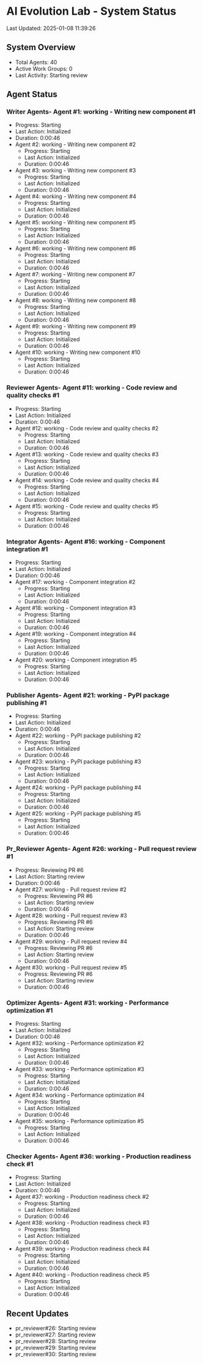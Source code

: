 # AI Evolution Lab - System Status
Last Updated: 2025-01-08 11:39:26

## System Overview
- Total Agents: 40
- Active Work Groups: 0
- Last Activity: Starting review

## Agent Status

### Writer Agents- Agent #1: working - Writing new component #1
  - Progress: Starting
  - Last Action: Initialized
  - Duration: 0:00:46
- Agent #2: working - Writing new component #2
  - Progress: Starting
  - Last Action: Initialized
  - Duration: 0:00:46
- Agent #3: working - Writing new component #3
  - Progress: Starting
  - Last Action: Initialized
  - Duration: 0:00:46
- Agent #4: working - Writing new component #4
  - Progress: Starting
  - Last Action: Initialized
  - Duration: 0:00:46
- Agent #5: working - Writing new component #5
  - Progress: Starting
  - Last Action: Initialized
  - Duration: 0:00:46
- Agent #6: working - Writing new component #6
  - Progress: Starting
  - Last Action: Initialized
  - Duration: 0:00:46
- Agent #7: working - Writing new component #7
  - Progress: Starting
  - Last Action: Initialized
  - Duration: 0:00:46
- Agent #8: working - Writing new component #8
  - Progress: Starting
  - Last Action: Initialized
  - Duration: 0:00:46
- Agent #9: working - Writing new component #9
  - Progress: Starting
  - Last Action: Initialized
  - Duration: 0:00:46
- Agent #10: working - Writing new component #10
  - Progress: Starting
  - Last Action: Initialized
  - Duration: 0:00:46

### Reviewer Agents- Agent #11: working - Code review and quality checks #1
  - Progress: Starting
  - Last Action: Initialized
  - Duration: 0:00:46
- Agent #12: working - Code review and quality checks #2
  - Progress: Starting
  - Last Action: Initialized
  - Duration: 0:00:46
- Agent #13: working - Code review and quality checks #3
  - Progress: Starting
  - Last Action: Initialized
  - Duration: 0:00:46
- Agent #14: working - Code review and quality checks #4
  - Progress: Starting
  - Last Action: Initialized
  - Duration: 0:00:46
- Agent #15: working - Code review and quality checks #5
  - Progress: Starting
  - Last Action: Initialized
  - Duration: 0:00:46

### Integrator Agents- Agent #16: working - Component integration #1
  - Progress: Starting
  - Last Action: Initialized
  - Duration: 0:00:46
- Agent #17: working - Component integration #2
  - Progress: Starting
  - Last Action: Initialized
  - Duration: 0:00:46
- Agent #18: working - Component integration #3
  - Progress: Starting
  - Last Action: Initialized
  - Duration: 0:00:46
- Agent #19: working - Component integration #4
  - Progress: Starting
  - Last Action: Initialized
  - Duration: 0:00:46
- Agent #20: working - Component integration #5
  - Progress: Starting
  - Last Action: Initialized
  - Duration: 0:00:46

### Publisher Agents- Agent #21: working - PyPI package publishing #1
  - Progress: Starting
  - Last Action: Initialized
  - Duration: 0:00:46
- Agent #22: working - PyPI package publishing #2
  - Progress: Starting
  - Last Action: Initialized
  - Duration: 0:00:46
- Agent #23: working - PyPI package publishing #3
  - Progress: Starting
  - Last Action: Initialized
  - Duration: 0:00:46
- Agent #24: working - PyPI package publishing #4
  - Progress: Starting
  - Last Action: Initialized
  - Duration: 0:00:46
- Agent #25: working - PyPI package publishing #5
  - Progress: Starting
  - Last Action: Initialized
  - Duration: 0:00:46

### Pr_Reviewer Agents- Agent #26: working - Pull request review #1
  - Progress: Reviewing PR #6
  - Last Action: Starting review
  - Duration: 0:00:46
- Agent #27: working - Pull request review #2
  - Progress: Reviewing PR #6
  - Last Action: Starting review
  - Duration: 0:00:46
- Agent #28: working - Pull request review #3
  - Progress: Reviewing PR #6
  - Last Action: Starting review
  - Duration: 0:00:46
- Agent #29: working - Pull request review #4
  - Progress: Reviewing PR #6
  - Last Action: Starting review
  - Duration: 0:00:46
- Agent #30: working - Pull request review #5
  - Progress: Reviewing PR #6
  - Last Action: Starting review
  - Duration: 0:00:46

### Optimizer Agents- Agent #31: working - Performance optimization #1
  - Progress: Starting
  - Last Action: Initialized
  - Duration: 0:00:46
- Agent #32: working - Performance optimization #2
  - Progress: Starting
  - Last Action: Initialized
  - Duration: 0:00:46
- Agent #33: working - Performance optimization #3
  - Progress: Starting
  - Last Action: Initialized
  - Duration: 0:00:46
- Agent #34: working - Performance optimization #4
  - Progress: Starting
  - Last Action: Initialized
  - Duration: 0:00:46
- Agent #35: working - Performance optimization #5
  - Progress: Starting
  - Last Action: Initialized
  - Duration: 0:00:46

### Checker Agents- Agent #36: working - Production readiness check #1
  - Progress: Starting
  - Last Action: Initialized
  - Duration: 0:00:46
- Agent #37: working - Production readiness check #2
  - Progress: Starting
  - Last Action: Initialized
  - Duration: 0:00:46
- Agent #38: working - Production readiness check #3
  - Progress: Starting
  - Last Action: Initialized
  - Duration: 0:00:46
- Agent #39: working - Production readiness check #4
  - Progress: Starting
  - Last Action: Initialized
  - Duration: 0:00:46
- Agent #40: working - Production readiness check #5
  - Progress: Starting
  - Last Action: Initialized
  - Duration: 0:00:46


## Recent Updates
- pr_reviewer#26: Starting review
- pr_reviewer#27: Starting review
- pr_reviewer#28: Starting review
- pr_reviewer#29: Starting review
- pr_reviewer#30: Starting review
